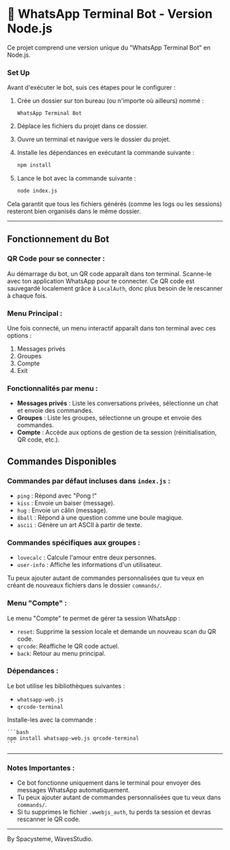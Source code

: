 # 💬 WhatsApp Terminal Bot - Version Node.js

Ce projet comprend une version unique du "WhatsApp Terminal Bot" en Node.js.

### Set Up

Avant d'exécuter le bot, suis ces étapes pour le configurer :

1. Crée un dossier sur ton bureau (ou n'importe où ailleurs) nommé :

    ```text
    WhatsApp Terminal Bot
    ```
2. Déplace les fichiers du projet dans ce dossier.
3. Ouvre un terminal et navigue vers le dossier du projet.
4. Installe les dépendances en exécutant la commande suivante :

    ```bash
    npm install
    ```

5. Lance le bot avec la commande suivante :

    ```bash
    node index.js
    ```

Cela garantit que tous les fichiers générés (comme les logs ou les sessions) resteront bien organisés dans le même dossier.

---

## Fonctionnement du Bot

### **QR Code pour se connecter :**
Au démarrage du bot, un QR code apparaît dans ton terminal. Scanne-le avec ton application WhatsApp pour te connecter. Ce QR code est sauvegardé localement grâce à `LocalAuth`, donc plus besoin de le rescanner à chaque fois.

### **Menu Principal :**
Une fois connecté, un menu interactif apparaît dans ton terminal avec ces options :
1. Messages privés
2. Groupes
3. Compte
4. Exit

### **Fonctionnalités par menu :**
- **Messages privés** : Liste les conversations privées, sélectionne un chat et envoie des commandes.
- **Groupes** : Liste les groupes, sélectionne un groupe et envoie des commandes.
- **Compte** : Accède aux options de gestion de ta session (réinitialisation, QR code, etc.).

## Commandes Disponibles

### **Commandes par défaut incluses dans `index.js`** :
- `ping` : Répond avec "Pong !"
- `kiss` : Envoie un baiser (message).
- `hug` : Envoie un câlin (message).
- `8ball` : Répond à une question comme une boule magique.
- `ascii` : Génère un art ASCII à partir de texte.

### **Commandes spécifiques aux groupes** :
- `lovecalc` : Calcule l'amour entre deux personnes.
- `user-info` : Affiche les informations d'un utilisateur.

Tu peux ajouter autant de commandes personnalisées que tu veux en créant de nouveaux fichiers dans le dossier `commands/`.

### **Menu "Compte"** :

Le menu "Compte" te permet de gérer ta session WhatsApp :

- `reset`: Supprime la session locale et demande un nouveau scan du QR code.
- `qrcode`: Réaffiche le QR code actuel.
- `back`: Retour au menu principal.

### **Dépendances** :

Le bot utilise les bibliothèques suivantes :

- `whatsapp-web.js`
- `qrcode-terminal`

Installe-les avec la commande :

    ```bash
    npm install whatsapp-web.js qrcode-terminal
    ```

---

### **Notes Importantes** :

- Ce bot fonctionne uniquement dans le terminal pour envoyer des messages WhatsApp automatiquement.
- Tu peux ajouter autant de commandes personnalisées que tu veux dans `commands/`.
- Si tu supprimes le fichier `.wwebjs_auth`, tu perds ta session et devras rescanner le QR code.

---

By Spacysteme, WavesStudio.